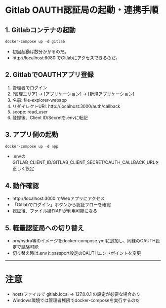 # Gitlab OAUTH認証局の起動・連携手順

## 1. Gitlabコンテナの起動
```powershell
docker-compose up -d gitlab
```
- 初回起動は数分かかるのだ。
- http://localhost:8080 でGitlabにアクセスできるのだ。

## 2. GitlabでOAUTHアプリ登録
1. 管理者でログイン
2. [管理エリア] → [アプリケーション] → [新規アプリケーション]
3. 名前: file-explorer-webapp
4. リダイレクトURI: http://localhost:3000/auth/callback
5. scope: read_user
6. 登録後、Client ID/Secretを.envに転記

## 3. アプリ側の起動
```powershell
docker-compose up -d app
```
- .envのGITLAB_CLIENT_ID/GITLAB_CLIENT_SECRET/OAUTH_CALLBACK_URLを正しく設定

## 4. 動作確認
- http://localhost:3000 でWebアプリにアクセス
- 「Gitlabでログイン」ボタンから認証フローを確認
- 認証後、ファイル操作APIが利用可能になる

## 5. 軽量認証局への切り替え
- ory/hydra等のイメージをdocker-compose.ymlに追加し、同様のOAUTH設定で試験可能
- 切り替え時は.envとpassport設定のOAUTHエンドポイントを変更

---

# 注意
- hostsファイルで gitlab.local → 127.0.0.1 の設定が必要な場合あり
- Windows環境では管理者権限でdocker-composeを実行するのだ
